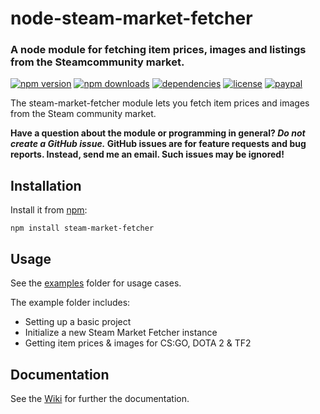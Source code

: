 # node-steam-market-fetcher

### A node module for fetching item prices, images and listings from the Steamcommunity market. 
[![npm version](https://img.shields.io/npm/v/steam-market-fetcher.svg)](https://npmjs.com/package/steam-market-fetcher)
[![npm downloads](https://img.shields.io/npm/dm/steam-market-fetcher.svg)](https://npmjs.com/package/steam-market-fetcher)
[![dependencies](https://img.shields.io/david/SnaBe/node-steam-market-fetcher.svg)](https://david-dm.org/SnaBe/node-steam-market-fetcher)
[![license](https://img.shields.io/npm/l/steam-market-fetcher.svg)](https://github.com/SnaBe/node-steam-market-fetcher/blob/master/LICENSE)
[![paypal](https://img.shields.io/badge/paypal-donate-yellow.svg)](https://www.paypal.me/snabe)

The steam-market-fetcher module lets you fetch item prices and images from the Steam community market. 

**Have a question about the module or programming in general? *Do not create a GitHub issue.* GitHub issues are for feature requests and bug reports. Instead, send me an email. Such issues may be ignored!**

## Installation

Install it from [npm](https://www.npmjs.com/package/steam-market-fetcher):

    npm install steam-market-fetcher

## Usage

See the [examples](https://github.com/Nicklason/node-steam-market-fetcher/tree/master/examples) folder for usage cases.

The example folder includes:
- Setting up a basic project
- Initialize a new Steam Market Fetcher instance
- Getting item prices & images for CS:GO, DOTA 2 & TF2

## Documentation

See the [Wiki](https://github.com/SnaBe/node-steam-bot-constructor/wiki) for further the documentation.
